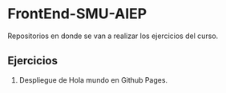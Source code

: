 <!-- Título -->
# FrontEnd-SMU-AIEP
Repositorios en donde se van a realizar los ejercicios del curso.

<!-- Subtítulo -->
## Ejercicios
1. Despliegue de Hola mundo en Github Pages.